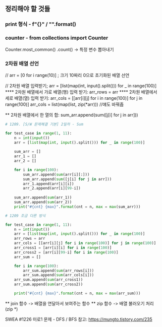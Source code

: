 ## 정리해야 할 것들

### print 형식 - f"{}" / "".format()   

### counter - from collections import Counter
Counter.most_common()
.count() -> 특정 변수 뽑아내기

### 2차원 배열 선언
// arr = [0 for i range(10)]  ; 크기 10짜리 0으로 초기화된 배열 선언

// 2차원 배열 입력받기;     arr = [list(map(int, input().split())) for _ in range(100)]
**** 2차원 배열에서 가로 배열(행) 입력 받기: arr_rows = arr
**** 2차원 배열에서 세로 배열(열) 입력 받기: arr_cols = [[arr[i][j] for i in range(100)] for j in range(100)]
    arr_cols = list(map(list, zip(*arr)))   //얘도 바꿔줌

** 2차원 배열에서 한 열의 합: sum_arr.append(sum([j[i] for j in arr]))

```py
# 1209. [S/W 문제해결 기본] 2일차 - Sum

for test_case in range(1, 11):
    n = int(input())
    arr = [list(map(int, input().split())) for _ in range(100)]
    
    sum_arr = []
    arr_1 = []
    arr_2 = []

    for i in range(100):
        sum_arr.append(sum(arr[i][:]))
        sum_arr.append(sum([j[i] for j in arr]))
        arr_1.append(arr[i][i])
        arr_2.append(arr[i][99-i])
        
    sum_arr.append(sum(arr_1))
    sum_arr.append(sum(arr_2))
    print("#{cnt} {max}".format(cnt = n, max = max(sum_arr)))
```   

```py
# 1209 조금 다른 방식

for test_case in range(1, 11):
    n = int(input())
    arr = [list(map(int, input().split())) for _ in range(100)]
    arr_rows = arr
    arr_cols = [[arr[i][j] for i in range(100)] for j in range(100)]
    arr_cross1 = [arr[i][i] for i in range(100)]
    arr_cross2 = [arr[i][99-i] for i in range(100)]
    arr_sum = []

    for i in range(100):
        arr_sum.append(sum(arr_rows[i]))
        arr_sum.append(sum(arr_cols[i]))
    arr_sum.append(sum(arr_cross1))
    arr_sum.append(sum(arr_cross2))

    print("#{cnt} {max}".format(cnt = n, max = max(arr_sum)))
```

** join 함수 -> 배열을 연달아서 보여주는 함수
** zip 함수 -> 배열 불러오기 처리 (zip *)

SWEA #1226 미로1 문제 - DFS / BFS 
참고: https://mungto.tistory.com/235 

